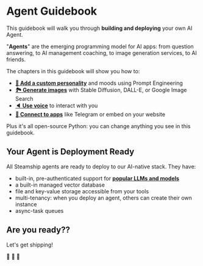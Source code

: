 # Agent Guidebook

This guidebook will walk you through **building and deploying** your own AI Agent.

"**Agents**" are the emerging programming model for AI apps: from question answering, to AI management coaching, to image generation services, to AI friends.

The chapters in this guidebook will show you how to:

- [**🤖 Add a custom personality**](/learn/agent-guidebook/personality/add-a-personality) and moods using Prompt Engineering
- [**🏞️ Generate images**](/learn/agent-guidebook/generate-images) with Stable Diffusion, DALL-E, or Google Image Search
- [**🔈 Use voice**](/learn/agent-guidebook/use-voice/spoken-output) to interact with you
- [**📲 Connect to apps**](/learn/agent-guidebook/use/use-on-the-web) like Telegram or embed on your website

[//]: # '- [**💁‍️️ Answer questions**](/learn/agent-guidebook/question-answering) about PDFs, YouTube videos, or private datasets'

Plus it's all open-source Python: you can change anything you see in this guidebook.

## Your Agent is Deployment Ready

All Steamship agents are ready to deploy to our AI-native stack. They have:

- built-in, pre-authenticated support for [**popular LLMs and models**](https://github.com/steamship-plugins)
- a built-in managed vector database
- file and key-value storage accessible from your tools
- multi-tenancy: when you deploy an agent, others can create their own instance
- async-task queues

## Are you ready??

Let's get shipping!

🚢 🚢 🚢
